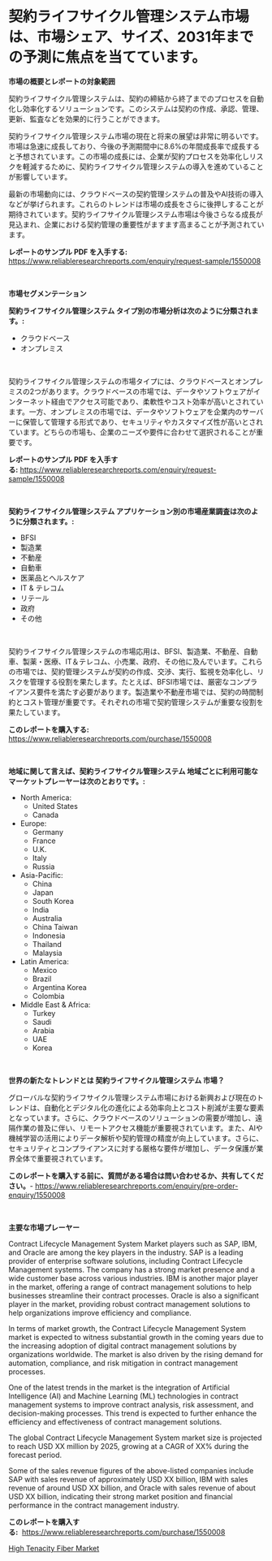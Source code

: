 <p><h1>契約ライフサイクル管理システム市場は、市場シェア、サイズ、2031年までの予測に焦点を当てています。</h1></p><p><strong>市場の概要とレポートの対象範囲</strong></p>
<p><p>契約ライフサイクル管理システムは、契約の締結から終了までのプロセスを自動化し効率化するソリューションです。このシステムは契約の作成、承認、管理、更新、監査などを効果的に行うことができます。</p><p>契約ライフサイクル管理システム市場の現在と将来の展望は非常に明るいです。市場は急速に成長しており、今後の予測期間中に8.6%の年間成長率で成長すると予想されています。この市場の成長には、企業が契約プロセスを効率化しリスクを軽減するために、契約ライフサイクル管理システムの導入を進めていることが影響しています。</p><p>最新の市場動向には、クラウドベースの契約管理システムの普及やAI技術の導入などが挙げられます。これらのトレンドは市場の成長をさらに後押しすることが期待されています。契約ライフサイクル管理システム市場は今後さらなる成長が見込まれ、企業における契約管理の重要性がますます高まることが予測されています。</p></p>
<p><strong>レポートのサンプル PDF を入手する:</strong> <a href="https://www.reliableresearchreports.com/enquiry/request-sample/1550008">https://www.reliableresearchreports.com/enquiry/request-sample/1550008</a></p>
<p>&nbsp;</p>
<p><strong>市場セグメンテーション</strong></p>
<p><strong>契約ライフサイクル管理システム タイプ別の市場分析は次のように分類されます。:</strong></p>
<p><ul><li>クラウドベース</li><li>オンプレミス</li></ul></p>
<p>&nbsp;</p>
<p><p>契約ライフサイクル管理システムの市場タイプには、クラウドベースとオンプレミスの2つがあります。クラウドベースの市場では、データやソフトウェアがインターネット経由でアクセス可能であり、柔軟性やコスト効率が高いとされています。一方、オンプレミスの市場では、データやソフトウェアを企業内のサーバーに保管して管理する形式であり、セキュリティやカスタマイズ性が高いとされています。どちらの市場も、企業のニーズや要件に合わせて選択されることが重要です。</p></p>
<p><strong>レポートのサンプル PDF を入手する:</strong>&nbsp;<a href="https://www.reliableresearchreports.com/enquiry/request-sample/1550008">https://www.reliableresearchreports.com/enquiry/request-sample/1550008</a></p>
<p>&nbsp;</p>
<p><strong> 契約ライフサイクル管理システム アプリケーション別の市場産業調査は次のように分類されます。:</strong></p>
<p><ul><li>BFSI</li><li>製造業</li><li>不動産</li><li>自動車</li><li>医薬品とヘルスケア</li><li>IT & テレコム</li><li>リテール</li><li>政府</li><li>その他</li></ul></p>
<p>&nbsp;</p>
<p><p>契約ライフサイクル管理システムの市場応用は、BFSI、製造業、不動産、自動車、製薬・医療、IT＆テレコム、小売業、政府、その他に及んでいます。これらの市場では、契約管理システムが契約の作成、交渉、実行、監視を効率化し、リスクを管理する役割を果たします。たとえば、BFSI市場では、厳密なコンプライアンス要件を満たす必要があります。製造業や不動産市場では、契約の時間制約とコスト管理が重要です。それぞれの市場で契約管理システムが重要な役割を果たしています。</p></p>
<p><strong>このレポートを購入する:</strong>&nbsp; <a href="https://www.reliableresearchreports.com/purchase/1550008">https://www.reliableresearchreports.com/purchase/1550008</a></p>
<p>&nbsp;</p>
<p><strong>地域に関して言えば、契約ライフサイクル管理システム 地域ごとに利用可能なマーケットプレーヤーは次のとおりです。:</strong></p>
<p><ul>
    <li>
        North America:
        <ul>
            <li>United States</li>
            <li>Canada</li>
        </ul>
    </li>
    <li>
        Europe:
        <ul>
            <li>Germany</li>
            <li>France</li>
            <li>U.K.</li>
            <li>Italy</li>
            <li>Russia</li>
        </ul>
    </li>
    <li>
        Asia-Pacific:
        <ul>
            <li>China</li>
            <li>Japan</li>
            <li>South Korea</li>
            <li>India</li>
            <li>Australia</li>
            <li>China Taiwan</li>
            <li>Indonesia</li>
            <li>Thailand</li>
            <li>Malaysia</li>
        </ul>
    </li>
    <li>
        Latin America:
        <ul>
            <li>Mexico</li>
            <li>Brazil</li>
            <li>Argentina Korea</li>
            <li>Colombia</li>
        </ul>
    </li>
    <li>
        Middle East & Africa:
        <ul>
            <li>Turkey</li>
            <li>Saudi</li>
            <li>Arabia</li>
            <li>UAE</li>
            <li>Korea</li>
        </ul>
    </li>
    </ul></p>
<p>&nbsp;</p>
<p><strong>世界の新たなトレンドとは 契約ライフサイクル管理システム 市場？</strong></p>
<p><p>グローバルな契約ライフサイクル管理システム市場における新興および現在のトレンドは、自動化とデジタル化の進化による効率向上とコスト削減が主要な要素となっています。さらに、クラウドベースのソリューションの需要が増加し、遠隔作業の普及に伴い、リモートアクセス機能が重要視されています。また、AIや機械学習の活用によりデータ解析や契約管理の精度が向上しています。さらに、セキュリティとコンプライアンスに対する厳格な要件が増加し、データ保護が業界全体で重要視されています。</p></p>
<p><strong>このレポートを購入する前に、質問がある場合は問い合わせるか、共有してください。</strong>- <a href="https://www.reliableresearchreports.com/enquiry/pre-order-enquiry/1550008">https://www.reliableresearchreports.com/enquiry/pre-order-enquiry/1550008</a></p>
<p>&nbsp;</p>
<p><strong>主要な市場プレーヤー</strong></p>
<p><p>Contract Lifecycle Management System Market players such as SAP, IBM, and Oracle are among the key players in the industry. SAP is a leading provider of enterprise software solutions, including Contract Lifecycle Management systems. The company has a strong market presence and a wide customer base across various industries. IBM is another major player in the market, offering a range of contract management solutions to help businesses streamline their contract processes. Oracle is also a significant player in the market, providing robust contract management solutions to help organizations improve efficiency and compliance.</p><p>In terms of market growth, the Contract Lifecycle Management System market is expected to witness substantial growth in the coming years due to the increasing adoption of digital contract management solutions by organizations worldwide. The market is also driven by the rising demand for automation, compliance, and risk mitigation in contract management processes.</p><p>One of the latest trends in the market is the integration of Artificial Intelligence (AI) and Machine Learning (ML) technologies in contract management systems to improve contract analysis, risk assessment, and decision-making processes. This trend is expected to further enhance the efficiency and effectiveness of contract management solutions.</p><p>The global Contract Lifecycle Management System market size is projected to reach USD XX million by 2025, growing at a CAGR of XX% during the forecast period.</p><p>Some of the sales revenue figures of the above-listed companies include SAP with sales revenue of approximately USD XX billion, IBM with sales revenue of around USD XX billion, and Oracle with sales revenue of about USD XX billion, indicating their strong market position and financial performance in the contract management industry.</p></p>
<p><strong>このレポートを購入する:</strong>&nbsp;&nbsp;<a href="https://www.reliableresearchreports.com/purchase/1550008">https://www.reliableresearchreports.com/purchase/1550008</a></p>
<p><p><a href="https://circular-yam-9b9.notion.site/High-Tenacity-Fiber-Market-Growth-Market-Trends-COVID-19-Impact-and-Forecasts-for-period-from-202-d1d376f00ad9494fbec11772d76a49aa">High Tenacity Fiber Market</a></p></p>